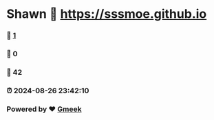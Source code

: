 # Shawn :link: https://sssmoe.github.io 
### :page_facing_up: [1](https://sssmoe.github.io/tag.html) 
### :speech_balloon: 0 
### :hibiscus: 42 
### :alarm_clock: 2024-08-26 23:42:10 
### Powered by :heart: [Gmeek](https://github.com/Meekdai/Gmeek)
